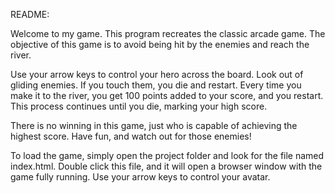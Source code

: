 README: 

Welcome to my game. This program recreates the classic arcade game. The objective of this game is to
avoid being hit by the enemies and reach the river. 

Use your arrow keys to control your hero across the board. Look out of gliding enemies. If you touch
them, you die and restart. Every time you make it to the river, you get 100 points added to your 
score, and you restart. This process continues until you die, marking your high score. 

There is no winning in this game, just who is capable of achieving the highest score. Have fun, 
and watch out for those enemies!

To load the game, simply open the project folder and look for the file named index.html. Double click
this file, and it will open a browser window with the game fully running. Use your arrow keys to control 
your avatar. 